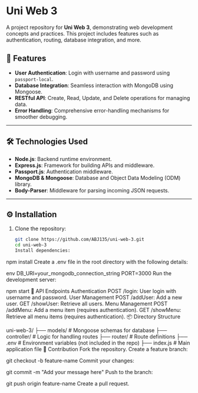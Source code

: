 # Uni Web 3

A project repository for **Uni Web 3**, demonstrating web development concepts and practices. This project includes features such as authentication, routing, database integration, and more.

## 🚀 Features

- **User Authentication**: Login with username and password using `passport-local`.
- **Database Integration**: Seamless interaction with MongoDB using Mongoose.
- **RESTful API**: Create, Read, Update, and Delete operations for managing data.
- **Error Handling**: Comprehensive error-handling mechanisms for smoother debugging.

---

## 🛠️ Technologies Used

- **Node.js**: Backend runtime environment.
- **Express.js**: Framework for building APIs and middleware.
- **Passport.js**: Authentication middleware.
- **MongoDB & Mongoose**: Database and Object Data Modeling (ODM) library.
- **Body-Parser**: Middleware for parsing incoming JSON requests.

---

## ⚙️ Installation

1. Clone the repository:
   ```bash
   git clone https://github.com/ABJ135/uni-web-3.git
   cd uni-web-3
   Install dependencies:
   ```

npm install
Create a .env file in the root directory with the following details:

env
DB_URI=your_mongodb_connection_string
PORT=3000
Run the development server:

npm start
📄 API Endpoints
Authentication
POST /login: User login with username and password.
User Management
POST /addUser: Add a new user.
GET /showUser: Retrieve all users.
Menu Management
POST /addMenu: Add a menu item (requires authentication).
GET /showMenu: Retrieve all menu items (requires authentication).
📦 Directory Structure

uni-web-3/
├── models/ # Mongoose schemas for database
├── controller/ # Logic for handling routes
├── router/ # Route definitions
├── .env # Environment variables (not included in the repo)
├── index.js # Main application file
🤝 Contribution
Fork the repository.
Create a feature branch:

git checkout -b feature-name
Commit your changes:

git commit -m "Add your message here"
Push to the branch:

git push origin feature-name
Create a pull request.
